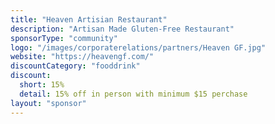 ```yaml
---
title: "Heaven Artisian Restaurant"
description: "Artisan Made Gluten-Free Restaurant"
sponsorType: "community"
logo: "/images/corporaterelations/partners/Heaven GF.jpg"
website: "https://heavengf.com/"
discountCategory: "fooddrink"
discount:
  short: 15%
  detail: 15% off in person with minimum $15 perchase
layout: "sponsor"
---
```


